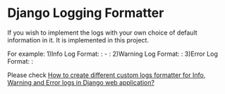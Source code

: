 # Django Logging Formatter

If you wish to implement the logs with your own choice of default information in it. It is implemented in this project.

For example:
1)Info Log Format:
  <Log Level>: <Message> - <File Location>:<Line No>
2)Warning Log Format: 
  <Log Level>: <Message>
3)Error Log Format:
  <Log Level>: <Datetime> <Filename> <Http Method> <Message> <File Location> <Line No.>
    
  
Please check <a href="https://djangocircle.com/how-to-create-different-custom-logs-formatter-for-info-warning-and-error-logs-in-django-web-application/"> How to create different custom logs formatter for Info, Warning and Error logs in Django web application? </a> 
